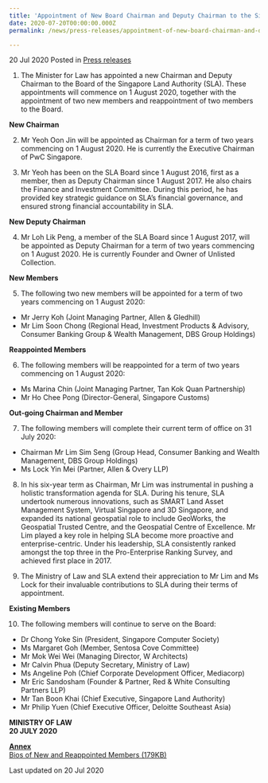 ```yaml
---
title: 'Appointment of New Board Chairman and Deputy Chairman to the Singapore Land Authority'
date: 2020-07-20T00:00:00.000Z
permalink: /news/press-releases/appointment-of-new-board-chairman-and-deputy-chairman-to-the-singapore-land-authority-2020/

---
```



20 Jul 2020 Posted in [Press releases](/news/press-releases)

<ol start="1">
<li>The Minister for Law has appointed a new Chairman and Deputy Chairman to the Board of the Singapore Land Authority (SLA). These appointments will commence on 1 August 2020, together with the appointment of two new members and reappointment of two members to the Board.</li>
</ol>

**New Chairman**

<ol start="2">
<li>Mr Yeoh Oon Jin will be appointed as Chairman for a term of two years commencing on 1 August 2020. He is currently the Executive Chairman of PwC Singapore.</li>
</ol>

<ol start="3">
<li>Mr Yeoh has been on the SLA Board since 1 August 2016, first as a member, then as Deputy Chairman since 1 August 2017. He also chairs the Finance and Investment Committee. During this period, he has provided key strategic guidance on SLA’s financial governance, and ensured strong financial accountability in SLA.</li>
</ol>

**New Deputy Chairman**

<ol start="4">
<li>Mr Loh Lik Peng, a member of the SLA Board since 1 August 2017, will be appointed as Deputy Chairman for a term of two years commencing on 1 August 2020. He is currently Founder and Owner of Unlisted Collection.</li>
</ol>

**New Members**

<ol start="5">
<li>The following two new members will be appointed for a term of two years commencing on 1 August 2020:</li></ol>

* Mr Jerry Koh (Joint Managing Partner, Allen & Gledhill) 
* Mr Lim Soon Chong (Regional Head, Investment Products & Advisory, Consumer Banking Group & Wealth Management, DBS Group Holdings)

**Reappointed Members**

<ol start="6">
<li>The following members will be reappointed for a term of two years commencing on 1 August 2020:</li></ol>

* Ms Marina Chin (Joint Managing Partner, Tan Kok Quan Partnership)
* Mr Ho Chee Pong (Director-General, Singapore Customs)

**Out-going Chairman and Member**

<ol start="7">
  <li>The following members will complete their current term of office on 31 July 2020:</li></ol>

* Chairman Mr Lim Sim Seng (Group Head, Consumer Banking and Wealth Management, DBS Group Holdings)
* Ms Lock Yin Mei (Partner, Allen & Overy LLP)

<ol start="8">
<li>In his six-year term as Chairman, Mr Lim was instrumental in pushing a holistic transformation agenda for SLA. During his tenure, SLA undertook numerous innovations, such as SMART Land Asset Management System, Virtual Singapore and 3D Singapore, and expanded its national geospatial role to include GeoWorks, the Geospatial Trusted Centre, and the Geospatial Centre of Excellence. Mr Lim played a key role in helping SLA become more proactive and enterprise-centric. Under his leadership, SLA consistently ranked amongst the top three in the Pro-Enterprise Ranking Survey, and achieved first place in 2017.</li>
</ol>

<ol start="9">
<li>The Ministry of Law and SLA extend their appreciation to Mr Lim and Ms Lock for their invaluable contributions to SLA during their terms of appointment.</li>
</ol>

**Existing Members**

<ol start="10">
  <li>The following members will continue to serve on the Board:</li></ol>

* Dr Chong Yoke Sin (President, Singapore Computer Society)
* Ms Margaret Goh (Member, Sentosa Cove Committee)
* Mr Mok Wei Wei (Managing Director, W Architects)
* Mr Calvin Phua (Deputy Secretary, Ministry of Law)
* Ms Angeline Poh (Chief Corporate Development Officer, Mediacorp)
* Mr Eric Sandosham (Founder & Partner, Red & White Consulting Partners LLP)
* Mr Tan Boon Khai (Chief Executive, Singapore Land Authority)
* Mr Philip Yuen (Chief Executive Officer, Deloitte Southeast Asia)


<b>MINISTRY OF LAW
<br>
20 JULY 2020</b>

**<u>Annex</u>**
<br>
[Bios of New and Reappointed Members (179KB)](/files/news/press-releases/2020/7/Annex_SLA_Board_Appointments_2020.pdf)
<br>

<p class="right-side-updated">Last updated on 20 Jul 2020</p>
